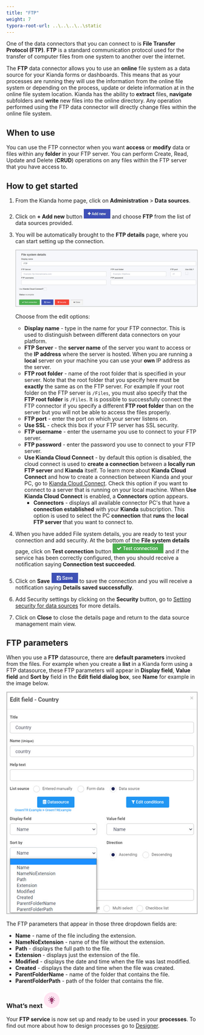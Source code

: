 ```yaml
---
title: "FTP"
weight: 7
typora-root-url: ..\..\..\..\static
---
```




One of the data connectors that you can connect to is **File Transfer Protocol (FTP)**. **FTP** is a standard communication protocol used for the transfer of computer files from one system to another over the internet.

The **FTP** data connector allows you to use an **online** file system as a data source for your Kianda forms or dashboards. This means that as your processes are running they will use the information from the online file system or depending on the process, update or delete information at in the online file system location. Kianda has the ability to **extract** files, **navigate** subfolders and **write** new files into the online directory. Any operation performed using the FTP data connector will directly change files within the online file system.

## When to use

You can use the FTP connector when you want **access** or **modify** data or files within any **folder** in your FTP server. You can perform Create, Read, Update and Delete (**CRUD**) operations on any files within the FTP server that you have access to.

## How to get started

1. From the Kianda home page, click on **Administration** > **Data sources**.

2. Click on **+ Add new** button ![Add new data connector button](/images/addnew.png) and choose **FTP** from the list of data sources provided.

3. You will be automatically brought to the **FTP details** page, where you can start setting up the connection. 

   ![File system detail page](/images/ftp-details.jpg)

   Choose from the edit options:

   - **Display name** - type in the name for your FTP connector. This is used to distinguish between different data connectors on your platform.
   - **FTP Server** - the **server name** of the server you want to access or the **IP address** where the server is hosted. When you are running a **local** server on your machine you can use your **own** IP address as the server.
   - **FTP root folder** - name of the root folder that is specified in your server. Note that the root folder that you specify here must be **exactly** the same as on the FTP server. For example If your root folder on the FTP server is `/Files`, you must also specify that the **FTP root folder** is `/Files`. It is possible to successfully connect the FTP connector if you specify a different **FTP root folder** than on the server but you will not be able to access the files properly.
   - **FTP port** - enter the port on which your server listens on. 
   - **Use SSL** - check this box if your FTP server has SSL security.
   - **FTP username** - enter the username you use to connect to your FTP server.
   - **FTP password** - enter the password you use to connect to your FTP server.
   - **Use Kianda Cloud Connect** - by default this option is disabled, the cloud connect is used to **create a connection** between a **locally run FTP server** and **Kianda** itself. To learn more about **Kianda Cloud Connect** and how to create a connection between Kianda and your PC, go to [Kianda Cloud Connect](/docs/platform/connectors/kianda-cloud-connect/). Check this option if you want to connect to a server that is running on your local machine. When **Use Kianda Cloud Connect** is enabled, a **Connectors** option appears.
     - **Connectors** - displays all available connector PC's that have a **connection established** with your **Kianda** subscription. This option is used to select the PC **connection** that **runs** the **local FTP server** that you want to connect to.

4. When you have added File system details, you are ready to test your connection and add security. At the bottom of the **File system details** page, click on **Test connection** button ![Test connection for REST Service](/images/test-connection.jpg) and if the service has been correctly configured, then you should receive a notification saying **Connection test succeeded**.

5. Click on **Save** ![Save connection button](/images/save-connection.jpg) to save the connection and you will receive a notification saying **Details saved successfully**.

6. Add Security settings by clicking on the **Security** button, go to [Setting security for data sources](/docs/platform/connectors/#setting-security-for-data-sources) for more details.

7. Click on **Close** to close the details page and return to the data source management main view.



## FTP parameters

When you use a **FTP** datasource, there are **default parameters** invoked from the files. For example when you create a **list** in a Kianda form using a FTP datasource, these FTP parameters will appear in **Display field**, **Value field** and **Sort by** field in the **Edit field dialog box**, see **Name** for example in the image below.

![File system parameters](/images/file-system-parameters.jpg)

The FTP parameters that appear in those three dropdown fields are:

- **Name** - name of the file including the extension.
- **NameNoExtension** - name of the file without the extension.
- **Path** - displays the full path to the file.
- **Extension** - displays just the extension of the file.
- **Modified** - displays the date and time when the file was last modified.
- **Created** - displays the date and time when the file was created.
- **ParentFolderName** - name of the folder that contains the file.
- **ParentFolderPath** - path of the folder that contains the file.

### What’s next ![Idea icon](/images/18.png)

Your **FTP service** is now set up and ready to be used in your **processes**. To find out more about how to design processes go to [Designer](/docs/platform/application-designer/designer/).

